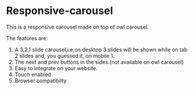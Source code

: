 # Responsive-carousel
This is a responsive carousel made on top of owl carousel.


The features are:
1. A 3,2,1 slide carousel,i.e,on desktop 3 slides will be shown while on tab 2 slides and, you guessed it, on mobile 1.
2. The next and prev buttons in the sides.(not available on owl carousel)
3. Easy to integrate on your website.
4. Touch enabled
5. Browser compatibilty
